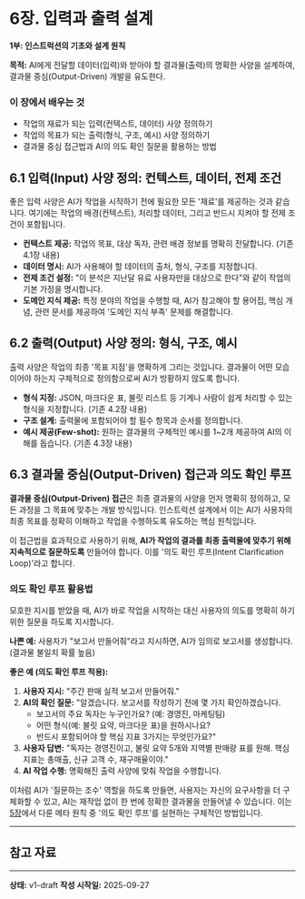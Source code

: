 # 6장. 입력과 출력 설계

**1부: 인스트럭션의 기초와 설계 원칙**

**목적:** AI에게 전달할 데이터(입력)와 받아야 할 결과물(출력)의 명확한 사양을 설계하여, 결과물 중심(Output-Driven) 개발을 유도한다.

### 이 장에서 배우는 것
- 작업의 재료가 되는 입력(컨텍스트, 데이터) 사양 정의하기
- 작업의 목표가 되는 출력(형식, 구조, 예시) 사양 정의하기
- 결과물 중심 접근법과 AI의 의도 확인 질문을 활용하는 방법

## 6.1 입력(Input) 사양 정의: 컨텍스트, 데이터, 전제 조건
좋은 입력 사양은 AI가 작업을 시작하기 전에 필요한 모든 '재료'를 제공하는 것과 같습니다. 여기에는 작업의 배경(컨텍스트), 처리할 데이터, 그리고 반드시 지켜야 할 전제 조건이 포함됩니다.

- **컨텍스트 제공:** 작업의 목표, 대상 독자, 관련 배경 정보를 명확히 전달합니다. (기존 4.1장 내용)
- **데이터 명시:** AI가 사용해야 할 데이터의 출처, 형식, 구조를 지정합니다.
- **전제 조건 설정:** "이 분석은 지난달 유료 사용자만을 대상으로 한다"와 같이 작업의 기본 가정을 명시합니다.
- **도메인 지식 제공:** 특정 분야의 작업을 수행할 때, AI가 참고해야 할 용어집, 핵심 개념, 관련 문서를 제공하여 '도메인 지식 부족' 문제를 해결합니다.

## 6.2 출력(Output) 사양 정의: 형식, 구조, 예시
출력 사양은 작업의 최종 '목표 지점'을 명확하게 그리는 것입니다. 결과물이 어떤 모습이어야 하는지 구체적으로 정의함으로써 AI가 방황하지 않도록 합니다.

- **형식 지정:** JSON, 마크다운 표, 불릿 리스트 등 기계나 사람이 쉽게 처리할 수 있는 형식을 지정합니다. (기존 4.2장 내용)
- **구조 설계:** 출력물에 포함되어야 할 필수 항목과 순서를 정의합니다.
- **예시 제공(Few-shot):** 원하는 결과물의 구체적인 예시를 1~2개 제공하여 AI의 이해를 돕습니다. (기존 4.3장 내용)

## 6.3 결과물 중심(Output-Driven) 접근과 의도 확인 루프

**결과물 중심(Output-Driven) 접근**은 최종 결과물의 사양을 먼저 명확히 정의하고, 모든 과정을 그 목표에 맞추는 개발 방식입니다. 인스트럭션 설계에서 이는 AI가 사용자의 최종 목표를 정확히 이해하고 작업을 수행하도록 유도하는 핵심 원칙입니다.

이 접근법을 효과적으로 사용하기 위해, **AI가 작업의 결과를 최종 출력물에 맞추기 위해 지속적으로 질문하도록** 만들어야 합니다. 이를 '의도 확인 루프(Intent Clarification Loop)'라고 합니다.

### 의도 확인 루프 활용법

모호한 지시를 받았을 때, AI가 바로 작업을 시작하는 대신 사용자의 의도를 명확히 하기 위한 질문을 하도록 지시합니다.

**나쁜 예:** 사용자가 "보고서 만들어줘"라고 지시하면, AI가 임의로 보고서를 생성합니다. (결과물 불일치 확률 높음)

**좋은 예 (의도 확인 루프 적용):**
1.  **사용자 지시:** "주간 판매 실적 보고서 만들어줘."
2.  **AI의 확인 질문:** "알겠습니다. 보고서를 작성하기 전에 몇 가지 확인하겠습니다.
    - 보고서의 주요 독자는 누구인가요? (예: 경영진, 마케팅팀)
    - 어떤 형식(예: 불릿 요약, 마크다운 표)을 원하시나요?
    - 반드시 포함되어야 할 핵심 지표 3가지는 무엇인가요?"
3.  **사용자 답변:** "독자는 경영진이고, 불릿 요약 5개와 지역별 판매량 표를 원해. 핵심 지표는 총매출, 신규 고객 수, 재구매율이야."
4.  **AI 작업 수행:** 명확해진 출력 사양에 맞춰 작업을 수행합니다.

이처럼 AI가 '질문하는 조수' 역할을 하도록 만들면, 사용자는 자신의 요구사항을 더 구체화할 수 있고, AI는 재작업 없이 한 번에 정확한 결과물을 만들어낼 수 있습니다. 이는 [5장](05-meta-principles.md)에서 다룬 메타 원칙 중 '의도 확인 루프'를 실현하는 구체적인 방법입니다.

---

## 참고 자료

---

**상태:** v1-draft
**작성 시작일:** 2025-09-27